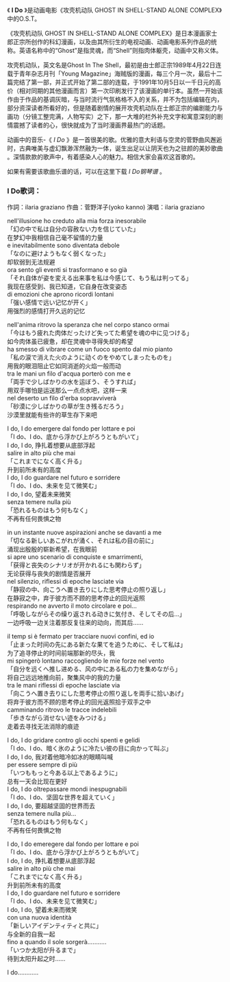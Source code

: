 

《 **I Do** 》是动画电影《攻壳机动队 GHOST IN SHELL-STAND ALONE COMPLEX》中的O.S.T。

《攻壳机动队 GHOST IN SHELL-STAND ALONE
COMPLEX》是日本漫画家士郎正宗所创作的科幻漫画，以及由其所衍生的电视动画、动画电影系列作品的统称。英语名称中的“Ghost”是指灵魂，而“Shell”则指肉体躯壳，动画中又称义体。

攻壳机动队，英文名是Ghost In The Shell，最初是由士郎正宗1989年4月22日连载于青年杂志月刊「Young
Magazine」海贼版的漫画，每三个月一次，最后十二篇完结了第一部，并正式开始了第二部的连载，于1991年10月5日以一千日元的高价（相对同期的其他漫画而言）第一次印刷发行了该漫画的单行本。虽然一开始该作由于作品的基调灰暗，与当时流行气氛格格不入的关系，并不为包括编辑在内，部分资深读者所看好的，但是随着剧情的展开攻壳机动队在士郎正宗的编剧能力与画功（分镜工整完满，人物写实）之下，那一大堆的栏外补充文字和寓意深刻的剧情震撼了读者的心，很快就成为了当时漫画界最热门的话题。

动画中的音乐-《 _I Do_ 》是一首很美的歌。优雅的意大利语与空灵的菅野曲风邂逅时，古典唯美与虚幻飘渺浑然融为一体，诞生出足以让阴天也为之驻颜的美妙歌曲
。深情款款的歌声中，有着感染人心的魅力。相信大家会喜欢这首歌的。

  

如果有需要该歌曲乐谱的话，可以在这里下载 _I Do钢琴谱_ 。

### I Do歌词：

作詞：ilaria graziano 作曲：菅野洋子(yoko kanno) 演唱：ilaria graziano

nell'illusione ho creduto alla mia forza inesorabile  
「幻の中で私は自分の容赦ない力を信じていた」  
在梦幻中我相信自己毫不留情的力量  
e inevitabilmente sono diventata debole  
「なのに避けようもなく弱くなった」  
却软弱到无法规避  
ora sento gli eventi si trasformano e so già  
「それ自体が姿を変える出来事を私は今感じて、もう私は判ってる」  
我现在感受到、我已知道，它自身在改变姿态  
di emozioni che aprono ricordi lontani  
「强い感情で远い记忆が开く」  
用强烈的感情打开久远的记忆

nell'anima ritrovo la speranza che nel corpo stanco ormai  
「今はもう疲れた肉体だったけど失ってた希望を魂の中に见つける」  
如今肉体虽已疲惫，却在灵魂中寻得失却的希望  
ha smesso di vibrare come un fuoco spento dal mio pianto  
「私の涙で消えた火のように动くのをやめてしまったものを」  
用我的眼泪阻止它如同消逝的火焰一般而动  
tra le mani un filo d'acqua porterò con me e  
「両手で少しばかりの水を运ぼう、そうすれば」  
用双手哪怕是运送那么一点点水吧，这样一来  
nel deserto un filo d'erba sopravviverà  
「砂漠に少しばかりの草が生き残るだろう」  
沙漠里就能有些许的草生存下来吧

I do, I do emergere dal fondo per lottare e poi  
「I do、I do、底から浮かび上がろうともがいて」  
I do, I do, 挣扎着想要从底部浮起  
salire in alto più che mai  
「これまでになく高く升る」  
升到前所未有的高度  
I do, I do guardare nel futuro e sorridere  
「I do、I do、未来を见て微笑む」  
I do, I do, 望着未来微笑  
senza temere nulla più  
「恐れるものはもう何もなく」  
不再有任何畏惧之物

in un instante nuove aspirazioni anche se davanti a me  
「切なる新しいあこがれが涌く、それは私の目の前に」  
涌现出殷殷的崭新希望，在我眼前  
si apre uno scenario di conquiste e smarrimenti,  
「获得と丧失のシナリオが开かれるにも関わらず」  
无论获得与丧失的剧情是否展开  
nel silenzio, riflessi di epoche lasciate via  
「静寂の中、向こうへ置き去りにした思考停止の照り返し」  
在静寂之中，弃于彼方而不顾的思考停止的回光返照  
respirando ne avverto il moto circolare e poi...  
「呼吸しながらその缲り返される动きに気付き、そしてその后…」  
一边呼吸一边关注着那反复往来的动向，而其后……

il temp si è fermato per tracciare nuovi confini, ed io  
「止まった时间の先にある新たな果てを追うために、そして私は」  
为了追寻停止的时间前端那新的尽头，我  
mi spingerò lontano raccogliendo le mie forze nel vento  
「自分を远くへ推し进める、风の中にある私の力を集めながら」  
将自己远远地推向前，聚集风中的我的力量  
tra le mani riflessi di epoche lasciate via  
「向こうへ置き去りにした思考停止の照り返しを両手に拾いあげ」  
将弃于彼方而不顾的思考停止的回光返照拾于双手之中  
camminando ritrovo le tracce indelebili  
「歩きながら消せない迹をみつける」  
走着去寻找无法消除的痕迹

I do, I do gridare contro gli occhi spenti e gelidi  
「I do、I do、暗く氷のように冷たい彼の目に向かって叫ぶ」  
I do, I do, 我对着他暗冷如冰的眼睛叫喊  
per essere sempre di più  
「いつももっと今ある以上であるように」  
总有一天会比现在更好  
I do, I do oltrepassare mondi inespugnabili  
「I do、I do、坚固な世界を超えていく」  
I do, I do, 要超越坚固的世界而去  
senza temere nulla più...  
「恐れるものはもう何もなく」  
不再有任何畏惧之物

I do, I do emeregere dal fondo per lottare e poi  
「I do、I do、底から浮かび上がろうともがいて」  
I do, I do, 挣扎着想要从底部浮起  
salire in alto più che mai  
「これまでになく高く升る」  
升到前所未有的高度  
I do, I do guardare nel futuro e sorridere  
「I do、I do、未来を见て微笑む」  
I do, I do, 望着未来而微笑  
con una nuova identità  
「新しいアイデンティティと共に」  
与全新的自我一起  
fino a quando il sole sorgerà...........  
「いつか太阳が升るまで」  
待到太阳升起之时……

I do............

